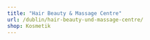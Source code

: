 ```yaml
---
title: "Hair Beauty & Massage Centre"
url: /dublin/hair-beauty-und-massage-centre/
shop: Kosmetik
---
```

